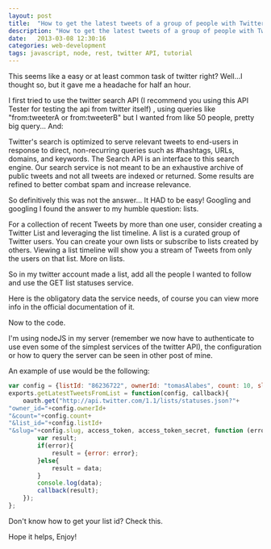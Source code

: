 ```yaml
---
layout: post
title:  "How to get the latest tweets of a group of people with Twitter REST API"
description: "How to get the latest tweets of a group of people with Twitter REST API"
date:   2013-03-08 12:30:16
categories: web-development
tags: javascript, node, rest, twitter API, tutorial
---
```


This seems like a easy or at least common task of twitter right? Well...I thought so, but it gave me a headache for half an hour.

I first tried to use the twitter search API (I recommend you using this API Tester for testing the api from twitter itself) , using queries like "from:tweeterA or from:tweeterB" but I wanted from like 50 people, pretty big query... And:

Twitter's search is optimized to serve relevant tweets to end-users in response to direct, non-recurring queries such as #hashtags, URLs, domains, and keywords. The Search API is an interface to this search engine. Our search service is not meant to be an exhaustive archive of public tweets and not all tweets are indexed or returned. Some results are refined to better combat spam and increase relevance.

So definitively this was not the answer...
It HAD to be easy! Googling and googling I found the answer to my humble question: lists.

For a collection of recent Tweets by more than one user, consider creating a Twitter List and leveraging the list timeline.
A list is a curated group of Twitter users. You can create your own lists or subscribe to lists created by others. Viewing a list timeline will show you a stream of Tweets from only the users on that list.
More on lists.

So in my twitter account made a list, add all the people I wanted to follow and use the GET list statuses service.

Here is the obligatory data the service needs, of course you can view more info in the official documentation of it.

Now to the code.

I'm using nodeJS in my server (remember we now have to authenticate to use even some of the simplest services of the twitter API), the configuration or how to query the server can be seen in other post of mine.

An example of use would be the following:

```javascript
var config = {listId: "86236722", ownerId: "tomasAlabes", count: 10, slug: "poli-tweets-com-ar"}
exports.getLatestTweetsFromList = function(config, callback){
    oauth.get("http://api.twitter.com/1.1/lists/statuses.json?"+
"owner_id="+config.ownerId+
"&count="+config.count+
"&list_id="+config.listId+
"&slug="+config.slug, access_token, access_token_secret, function (error, data) {
        var result;
        if(error){
            result = {error: error};
        }else{
            result = data;
        }
        console.log(data);
        callback(result);
    });
};
```

Don't know how to get your list id? Check this.

Hope it helps,
Enjoy!